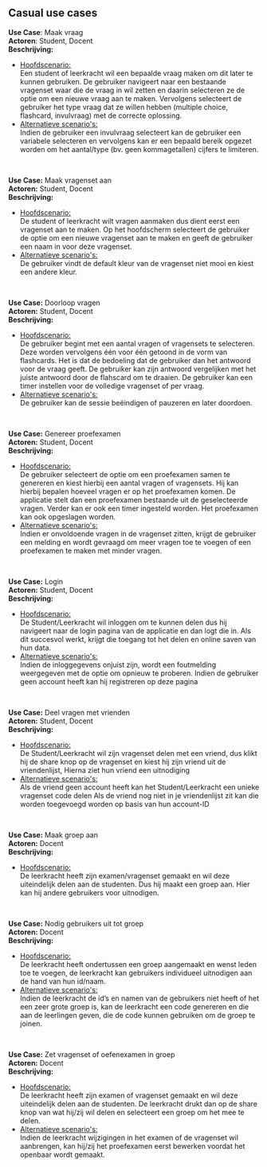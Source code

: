 ## Casual use cases
**Use Case**: Maak vraag <br>
**Actoren**: Student, Docent<br>
**Beschrijving:**
* <u>Hoofdscenario:</u><br>
Een student of leerkracht wil een bepaalde vraag maken om dit later te kunnen gebruiken. De gebruiker navigeert naar een bestaande vragenset waar die de vraag in wil zetten en daarin selecteren ze de optie om een nieuwe vraag aan te maken. Vervolgens selecteert de gebruiker het type vraag dat ze willen hebben (multiple choice, flashcard, invulvraag) met de correcte oplossing. <br>
* <u>Alternatieve scenario's:</u><br>
Indien de gebruiker een invulvraag selecteert kan de gebruiker een variabele selecteren en vervolgens kan er een bepaald bereik opgezet worden om het aantal/type (bv. geen kommagetallen) cijfers te limiteren.

<br>

**Use Case:** Maak vragenset aan<br>
**Actoren:** Student, Docent<br>
**Beschrijving:**
* <u>Hoofdscenario:</u><br>
De student of leerkracht wilt vragen aanmaken dus dient eerst een vragenset aan te maken. Op het hoofdscherm selecteert de gebruiker de optie om een nieuwe vragenset aan te maken en geeft de gebruiker een naam in voor deze vragenset.
* <u>Alternatieve scenario's:</u><br>
De gebruiker vindt de default kleur van de vragenset niet mooi en kiest een andere kleur.

<br>

**Use Case:** Doorloop vragen<br>
**Actoren:** Student, Docent<br>
**Beschrijving:**
* <u>Hoofdscenario:</u><br>
De gebruiker begint met een aantal vragen of vragensets te selecteren. Deze worden vervolgens één voor één getoond in de vorm van flashcards. Het is dat de bedoeling dat de gebruiker dan het antwoord voor de vraag geeft. De gebruiker kan zijn antwoord vergelijken met het juiste antwoord door de flahscard om te draaien.
De gebruiker kan een timer instellen voor de volledige vragenset of per vraag.
* <u>Alternatieve scenario's:</u><br>
De gebruiker kan de sessie beëindigen of pauzeren en later doordoen.

<br>

**Use Case:** Genereer proefexamen<br>
**Actoren:** Student, Docent<br>
**Beschrijving:**
* <u>Hoofdscenario:</u><br>
De gebruiker selecteert de optie om een proefexamen samen te genereren en kiest hierbij een aantal vragen of vragensets. Hij kan hierbij bepalen hoeveel vragen er op het proefexamen komen. De applicatie stelt dan een proefexamen bestaande uit de geselecteerde vragen. Verder kan er ook een timer ingesteld worden. Het proefexamen kan ook opgeslagen worden.
* <u>Alternatieve scenario's:</u><br>
Indien er onvoldoende vragen in de vragenset zitten, krijgt de gebruiker een melding en wordt gevraagd om meer vragen toe te voegen of een proefexamen te maken met minder vragen.

<br>

**Use Case:** Login<br>
**Actoren:** Student, Docent<br>
**Beschrijving:**
* <u>Hoofdscenario:</u><br>
De Student/Leerkracht wil inloggen om te kunnen delen dus hij navigeert naar de login pagina van de applicatie en dan logt die in. Als dit succesvol werkt, krijgt die toegang tot het delen en online saven van hun data.
* <u>Alternatieve scenario's:</u><br>
Indien de inloggegevens onjuist zijn, wordt een foutmelding weergegeven met de optie om opnieuw te proberen.
Indien de gebruiker geen account heeft kan hij registreren op deze pagina

<br>

**Use Case:** Deel vragen met vrienden<br>
**Actoren:** Student, Docent<br>
**Beschrijving:**
* <u>Hoofdscenario:</u><br>
De Student/Leerkracht wil zijn vragenset delen met een vriend, dus klikt hij de share knop op de vragenset en kiest hij zijn vriend uit de vriendenlijst, Hierna ziet hun vriend een uitnodiging
* <u>Alternatieve scenario's:</u><br>
Als de vriend geen account heeft kan het Student/Leerkracht een unieke vragenset code delen
Als de vriend nog niet in je vriendenlijst zit kan die worden toegevoegd worden op basis van hun account-ID

<br>

**Use Case:** Maak groep aan<br>
**Actoren:** Docent <br>
**Beschrijving:**
* <u>Hoofdscenario:</u><br>
De leerkracht heeft zijn examen/vragenset gemaakt en wil deze uiteindelijk delen aan de studenten. Dus hij maakt een groep aan. Hier kan hij andere gebruikers voor uitnodigen.

<br>

**Use Case:** Nodig gebruikers uit tot groep <br>
**Actoren:** Docent <br>
**Beschrijving:**
* <u>Hoofdscenario:</u><br>
De leerkracht heeft ondertussen een groep aangemaakt en wenst leden toe te voegen, de leerkracht kan gebruikers individueel uitnodigen aan de hand van hun id/naam.
* <u>Alternatieve scenario's:</u><br>
Indien de leerkracht de id’s en namen van de gebruikers niet heeft of het een zeer grote groep is, kan de leerkracht een code genereren en die aan de leerlingen geven, die de code kunnen gebruiken om de groep te joinen.

<br>

**Use Case:** Zet vragenset of oefenexamen in groep<br>
**Actoren:** Docent <br>
**Beschrijving:**
* <u>Hoofdscenario:</u><br>
De leerkracht heeft zijn examen of vragenset gemaakt en wil deze uiteindelijk delen aan de studenten. De leerkracht drukt dan op de share knop van wat hij/zij wil delen en selecteert een groep om het mee te delen.
* <u>Alternatieve scenario's:</u><br>
Indien de leerkracht wijzigingen in het examen of de vragenset wil aanbrengen, kan hij/zij het proefexamen eerst bewerken voordat het openbaar wordt gemaakt.
